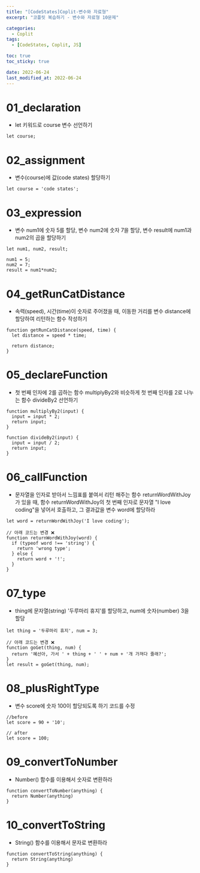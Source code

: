 ```yaml
---
title: "[CodeStates]Coplit-변수와 자료형"
excerpt: "코플릿 복습하기 - 변수와 자료형 10문제"

categories:
  - Coplit
tags:
  - [CodeStates, Coplit, JS]

toc: true
toc_sticky: true

date: 2022-06-24
last_modified_at: 2022-06-24
---
```


# 01_declaration

- let 키워드로 course 변수 선언하기

```
let course;
```

# 02_assignment

- 변수(course)에 값(code states) 할당하기

```
let course = 'code states';
```

# 03_expression

- 변수 num1에 숫자 5를 할당, 변수 num2에 숫자 7을 할당, 변수 result에 num1과 num2의 곱을 할당하기

```
let num1, num2, result;

num1 = 5;
num2 = 7;
result = num1*num2;
```

# 04_getRunCatDistance

- 속력(speed), 시간(time)이 숫자로 주어졌을 때, 이동한 거리를 변수 distance에 할당하여 리턴하는 함수 작성하기

```
function getRunCatDistance(speed, time) {
  let distance = speed * time;

  return distance;
}
```

# 05_declareFunction

- 첫 번째 인자에 2를 곱하는 함수 multiplyBy2와 비슷하게 첫 번째 인자를 2로 나누는 함수 divideBy2 선언하기

```
function multiplyBy2(input) {
  input = input * 2;
  return input;
}

function divideBy2(input) {
  input = input / 2;
  return input;
}
```

# 06_callFunction

- 문자열을 인자로 받아서 느낌표를 붙여서 리턴 해주는 함수 returnWordWithJoy가 있을 때,
  함수 returnWordWithJoy의 첫 번째 인자로 문자열 "I love coding"을 넣어서 호출하고, 그 결과값을 변수 word에 할당하라

```
let word = returnWordWithJoy('I love coding');

// 아래 코드는 변경 ❌
function returnWordWithJoy(word) {
  if (typeof word !== 'string') {
    return 'wrong type';
  } else {
    return word + '!';
  }
}
```

# 07_type

- thing에 문자열(string) '두루마리 휴지'를 할당하고, num에 숫자(number) 3을 할당

```
let thing = '두루마리 휴지', num = 3;

// 아래 코드는 변경 ❌
function goGet(thing, num) {
  return '혜선아, 가서 ' + thing + ' ' + num + '개 가져다 줄래?';
}
let result = goGet(thing, num);
```

# 08_plusRightType

- 변수 score에 숫자 100이 할당되도록 하기 코드를 수정

```
//before
let score = 90 + '10';

// after
let score = 100;
```

# 09_convertToNumber

- Number() 함수를 이용해서 숫자로 변환하라

```
function convertToNumber(anything) {
  return Number(anything)
}
```

# 10_convertToString

- String() 함수를 이용해서 문자로 변환하라

```
function convertToString(anything) {
  return String(anything)
}
```
